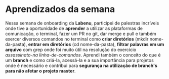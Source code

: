 # Aprendizados da semana

Nessa semana de onboarding da **Labenu**, participei de palestras incríveis onde tive a oportunidade de **aprender** a utilizar as plataformas de comunicação, o terminal, fazer um PR no git, dar merge e pull e também exercer diversos comandos no terminal como **criar diretórios** (mkdir nome-da-pasta),
**entrar em diretórios** (cd nome-da-pasta),
**filtrar palavras em um arquivo** com grep onde foi muito útil na resolução do exercício *assassinato-na linha-de-comandos*.
Aprendi também o conceito do que é um **branch** e como criá-la, acessá-la e a sua importância para projetos onde é necessário e contribui para **segurança na utilização de branch's para não afetar o projeto master**.
